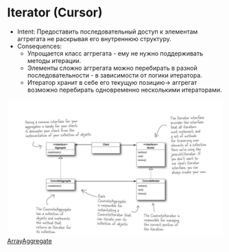 # Iterator (Cursor)

+ Intent: Предоставить последовательный доступ к элементам аггрегата 
  не раскрывая его внутреннюю структуру.
+ Consequences:
  + Упрощается класс аггрегата - ему не нужно поддерживать методы итерации.
  + Элементы сложно аггрегата можно перебирать в разной последовательности - в зависимости
    от логики итератора.
  + Итератор хранит в себе его текущую позицию-> аггрегат возможно перебирать одновременно
    несколькими итераторами.
   
![uml](uml.png)
[ArrayAggregate](../../../src/main/java/arbocdi/dp/behavorial/iterator/ArrayAggregate.java)
